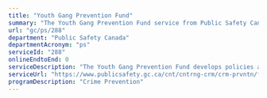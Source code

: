 ```yaml
---
title: "Youth Gang Prevention Fund"
summary: "The Youth Gang Prevention Fund service from Public Safety Canada is not available end-to-end online, according to the GC Service Inventory."
url: "gc/ps/288"
department: "Public Safety Canada"
departmentAcronym: "ps"
serviceId: "288"
onlineEndtoEnd: 0
serviceDescription: "The Youth Gang Prevention Fund develops policies and programs designed to reduce the likelihood of criminal behavior among targeted groups of the population."
serviceUrl: "https://www.publicsafety.gc.ca/cnt/cntrng-crm/crm-prvntn/fndng-prgrms/yth-gng-prvntn-fnd-en.aspx"
programDescription: "Crime Prevention"
---
```

